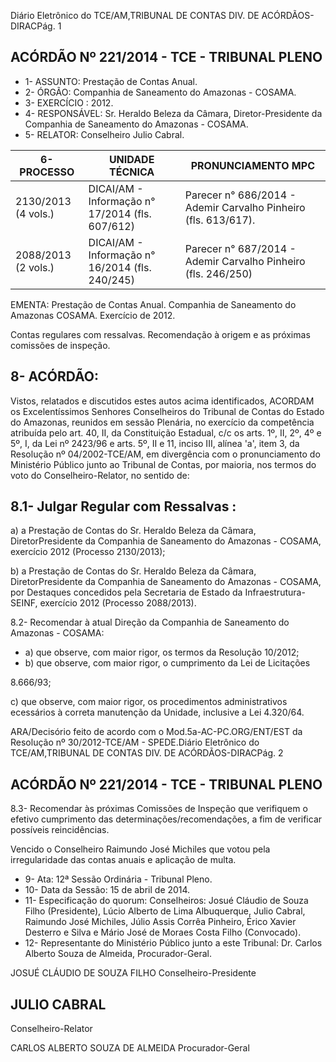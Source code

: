 Diário Eletrônico do TCE/AM,TRIBUNAL DE CONTAS DIV. DE ACÓRDÃOS-DIRACPág. 1

## ACÓRDÃO Nº 221/2014 - TCE - TRIBUNAL PLENO

- 1- ASSUNTO: Prestação de Contas Anual.
- 2- ÓRGÃO: Companhia de Saneamento do Amazonas - COSAMA.
- 3- EXERCÍCIO : 2012.
- 4- RESPONSÁVEL: Sr. Heraldo Beleza da Câmara, Diretor-Presidente da Companhia de Saneamento do Amazonas - COSAMA.
- 5- RELATOR: Conselheiro Julio Cabral.

| 6- PROCESSO          | UNIDADE TÉCNICA                                  | PRONUNCIAMENTO MPC                                                  |
|----------------------|--------------------------------------------------|---------------------------------------------------------------------|
| 2130/2013  (4 vols.) | DICAI/AM - Informação n°  17/2014 (fls. 607/612) | Parecer  n°  686/2014  -  Ademir  Carvalho Pinheiro (fls. 613/617). |
| 2088/2013  (2 vols.) | DICAI/AM - Informação n°  16/2014 (fls. 240/245) | Parecer  n°  687/2014  -  Ademir  Carvalho Pinheiro (fls. 246/250)  |

EMENTA: Prestação de Contas Anual. Companhia de Saneamento do  Amazonas COSAMA. Exercício de 2012.

Contas regulares com ressalvas. Recomendação  à  origem  e  as  próximas comissões de inspeção.

## 8- ACÓRDÃO:

Vistos, relatados e discutidos estes autos acima identificados,  ACORDAM os Excelentíssimos  Senhores  Conselheiros do Tribunal de Contas do Estado do Amazonas, reunidos em sessão Plenária, no exercício da competência atribuída pelo  art. 40, II, da Constituição Estadual, c/c os arts. 1º, II, 2º, 4º e 5º, I, da Lei nº 2423/96 e arts. 5º, II  e  11,  inciso  III,  alínea  'a',  item  3,  da  Resolução  nº  04/2002-TCE/AM, em divergência com o pronunciamento do Ministério Público junto ao Tribunal de Contas, por maioria, nos termos do voto do Conselheiro-Relator, no sentido de:

## 8.1- Julgar Regular com Ressalvas :

a)  a  Prestação  de  Contas  do  Sr.  Heraldo  Beleza  da  Câmara,  DiretorPresidente  da  Companhia  de  Saneamento  do  Amazonas  -  COSAMA,  exercício  2012 (Processo 2130/2013);

b)  a  Prestação  de  Contas  do  Sr.  Heraldo  Beleza  da  Câmara,  DiretorPresidente  da  Companhia  de  Saneamento  do  Amazonas  -  COSAMA,  por  Destaques concedidos pela Secretaria de Estado da Infraestrutura-SEINF, exercício 2012 (Processo 2088/2013).

8.2-  Recomendar à  atual  Direção  da  Companhia  de  Saneamento  do Amazonas - COSAMA:

- a) que observe, com maior rigor, os termos da Resolução 10/2012;
- b)  que  observe,  com  maior  rigor,  o  cumprimento  da  Lei  de  Licitações

8.666/93;

c) que observe, com  maior rigor, os procedimentos administrativos ecessários à correta manutenção da Unidade, inclusive a Lei 4.320/64.

ARA/Decisório feito de acordo com o Mod.5a-AC-PC.ORG/ENT/EST da Resolução nº 30/2012-TCE/AM - SPEDE.Diário Eletrônico do TCE/AM,TRIBUNAL DE CONTAS DIV. DE ACÓRDÃOS-DIRACPág. 2

## ACÓRDÃO Nº 221/2014 - TCE - TRIBUNAL PLENO

8.3-  Recomendar às  próximas Comissões  de  Inspeção  que  verifiquem  o efetivo cumprimento  das  determinações/recomendações,  a  fim  de  verificar  possíveis reincidências.

Vencido o Conselheiro Raimundo José Michiles que votou pela irregularidade das contas anuais e aplicação de multa.

- 9- Ata: 12ª Sessão Ordinária - Tribunal Pleno.
- 10- Data da Sessão: 15 de abril de 2014.
- 11- Especificação do quorum: Conselheiros: Josué Cláudio de Souza Filho (Presidente), Lúcio  Alberto  de  Lima  Albuquerque,  Julio  Cabral,  Raimundo  José  Michiles,  Júlio  Assis Corrêa  Pinheiro,  Érico  Xavier  Desterro  e  Silva  e  Mário  José  de  Moraes  Costa  Filho (Convocado).
- 12-  Representante  do  Ministério  Público  junto  a  este  Tribunal: Dr. Carlos  Alberto Souza de Almeida, Procurador-Geral.

JOSUÉ CLÁUDIO DE SOUZA FILHO Conselheiro-Presidente

## JULIO CABRAL

Conselheiro-Relator

CARLOS ALBERTO SOUZA DE ALMEIDA Procurador-Geral